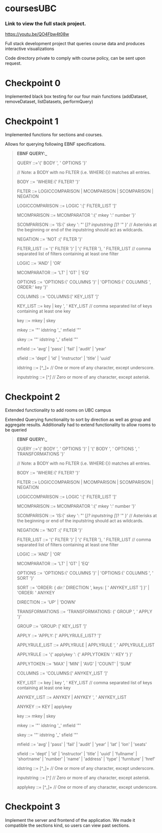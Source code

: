 # coursesUBC

### Link to view the full stack project.
https://youtu.be/QO4Fbw4t08w

Full stack development project that queries course data and produces interactive visualizations

Code directory private to comply with course policy, can be sent upon request.

# Checkpoint 0
Implemented black box testing for our four main functions (addDataset, removeDataset, listDatasets, performQuery)

# Checkpoint 1
Implemented functions for sections and courses. 

Allows for querying following EBNF specifications.

> **EBNF QUERY:_**
> 
> QUERY ::='{' BODY ', ' OPTIONS '}'
> 
> // Note: a BODY with no FILTER (i.e. WHERE:{}) matches all entries.
>
> BODY ::= 'WHERE:{' FILTER? '}'
>
> FILTER ::= LOGICCOMPARISON | MCOMPARISON | SCOMPARISON | NEGATION
>
> LOGICCOMPARISON ::= LOGIC ':[' FILTER_LIST ']'
>
> MCOMPARISON ::= MCOMPARATOR ':{' mkey ':' number '}'
>
> SCOMPARISON ::= 'IS:{' skey ': "' [*]? inputstring [*]? '" }'  // Asterisks at the beginning or end of the inputstring should act as wildcards.
>
> NEGATION ::= 'NOT :{' FILTER '}'
>
> FILTER_LIST ::= '{' FILTER '}' | '{' FILTER '}, ' FILTER_LIST // comma separated list of filters containing at least one filter
> 
> LOGIC ::= 'AND' | 'OR'
> 
> MCOMPARATOR ::= 'LT' | 'GT' | 'EQ'
>
> OPTIONS ::= 'OPTIONS:{' COLUMNS '}' | 'OPTIONS:{' COLUMNS ', ORDER:' key '}'
>
> COLUMNS ::= 'COLUMNS:[' KEY_LIST ']'
>
> KEY_LIST ::= key | key ', ' KEY_LIST // comma separated list of keys containing at least one key
>
> key ::= mkey | skey
>
> mkey ::= '"' idstring '_' mfield '"'
>
> skey ::= '"' idstring '_' sfield '"'
>
> mfield ::= 'avg' | 'pass' | 'fail' | 'audit' | 'year'
>
> sfield ::=  'dept' | 'id' | 'instructor' | 'title' | 'uuid'
>
> idstring ::= [^_]+ // One or more of any character, except underscore.
>
> inputstring ::= [^*]* // Zero or more of any character, except asterisk.

# Checkpoint 2
Extended functionality to add rooms on UBC campus

Extended Querying functionality to sort by direction as well as group and aggregate results. Additionally had to extend functionality to allow rooms to be queried

> **EBNF QUERY:_**
> 
> QUERY ::='{' BODY ', ' OPTIONS '}' | '{' BODY ', ' OPTIONS ', ' TRANSFORMATIONS '}'
> 
> // Note: a BODY with no FILTER (i.e. WHERE:{}) matches all entries.
>
> BODY ::= 'WHERE:{' FILTER? '}'
>
> FILTER ::= LOGICCOMPARISON | MCOMPARISON | SCOMPARISON | NEGATION
>
> LOGICCOMPARISON ::= LOGIC ':[' FILTER_LIST ']'
>
> MCOMPARISON ::= MCOMPARATOR ':{' mkey ':' number '}'
>
> SCOMPARISON ::= 'IS:{' skey ': "' [*]? inputstring [*]? '" }'  // Asterisks at the beginning or end of the inputstring should act as wildcards.
>
> NEGATION ::= 'NOT :{' FILTER '}'
>
> FILTER_LIST ::= '{' FILTER '}' | '{' FILTER '}, ' FILTER_LIST // comma separated list of filters containing at least one filter
> 
> LOGIC ::= 'AND' | 'OR'
> 
> MCOMPARATOR ::= 'LT' | 'GT' | 'EQ'
>
> OPTIONS ::= 'OPTIONS:{' COLUMNS '}' | 'OPTIONS:{' COLUMNS ', ' SORT '}'
> 
> SORT ::= 'ORDER: { dir:'  DIRECTION ', keys: [ ' ANYKEY_LIST '] }' | 'ORDER: ' ANYKEY
> 
> DIRECTION ::= 'UP' | 'DOWN'
> 
> TRANSFORMATIONS ::= 'TRANSFORMATIONS: {' GROUP ', ' APPLY '}'
>
> GROUP ::= 'GROUP: [' KEY_LIST ']'
> 
> APPLY ::= 'APPLY: [' APPLYRULE_LIST? ']'
> 
> APPLYRULE_LIST ::=  APPLYRULE | APPLYRULE ', ' APPLYRULE_LIST
> 
> APPLYRULE ::= '{' applykey ': {' APPLYTOKEN ':' KEY '} }'
> 
> APPLYTOKEN ::= 'MAX' | 'MIN' | 'AVG' | 'COUNT' | 'SUM'
> 
> COLUMNS ::= 'COLUMNS:[' ANYKEY_LIST ']'
>
> KEY_LIST ::= key | key ', ' KEY_LIST // comma separated list of keys containing at least one key
> 
> ANYKEY_LIST ::= ANYKEY | ANYKEY ', ' ANYKEY_LIST
> 
> ANYKEY ::= KEY | applykey
> 
> key ::= mkey | skey
>
> mkey ::= '"' idstring '_' mfield '"'
>
> skey ::= '"' idstring '_' sfield '"'
>
> mfield ::= 'avg' | 'pass' | 'fail' | 'audit' | 'year' | 'lat' | 'lon' | 'seats'
>
> sfield ::=  'dept' | 'id' | 'instructor' | 'title' | 'uuid' | 'fullname' | 'shortname' | 'number' | 'name' | 'address' | 'type' | 'furniture' | 'href'
>
> idstring ::= [^_]+ // One or more of any character, except underscore.
>
> inputstring ::= [^*]* // Zero or more of any character, except asterisk.
> 
> applykey ::= [^_]+ // One or more of any character, except underscore.

# Checkpoint 3

Implement the server and frontend of the application. We made it compatible the sections kind, so users can view past sections.

